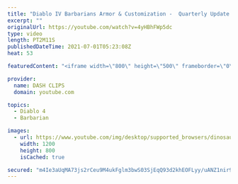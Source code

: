 ```yaml
---
title: "Diablo IV Barbarians Armor & Customization -  Quarterly Update June 2021"
excerpt: ""
originalUrl: https://youtube.com/watch?v=4yHBhFWp5dc
type: video
length: PT2M11S
publishedDateTime: 2021-07-01T05:23:08Z
heat: 53

featuredContent: "<iframe width=\"800\" height=\"500\" frameborder=\"0\" src=\"https://www.youtube.com/embed/4yHBhFWp5dc\" allow=\"accelerometer; autoplay; encrypted-media; gyroscope; picture-in-picture\" allowfullscreen></iframe>"

provider:
  name: DASH CLIPS
  domain: youtube.com

topics:
  - Diablo 4
  - Barbarian

images:
  - url: https://www.youtube.com/img/desktop/supported_browsers/dinosaur.png
    width: 1200
    height: 800
    isCached: true

secured: "m4Ie3aUqMA73js2rCeu9M4ukFglm3bwS03SjEqQ93d2khEOFLyy/uANZ1nir9SPrbnSgMfrLzKTQJXBXnueAhJDGNZY05YXN6TFOBRDynbL5NXJkvtjwovRm4kS2FtmUvRrh7UYfozqHFxY0EBzISsTkNHKv2z2pWEhW/lkzNQu0FC06/tcL+BEWTYF+LbqvnV5GFpFI+5H9V0KgziZYljC77aiaJBt8PxzvWewIZ9Q/1L1OofdvVrkktqfIXnnQ2NR+g3ctTM9agMfExmGCa9DSr2hXAymF/WhWk30GsS9ySYWqafpiP5aFW4hCU8tNvYKZ48BBMeGfGsJL/dWsVqSgAJt5uzXgH78yoGaWaStOH7uPbdsZbE7ZZcNqxOn9TG2jpfX1NsvOnHuv3iNAmLhKy2lKXzUvV+6jdKcwTWI=;eSGnhC0CsJtfWzptjwwqGQ=="
---
```


